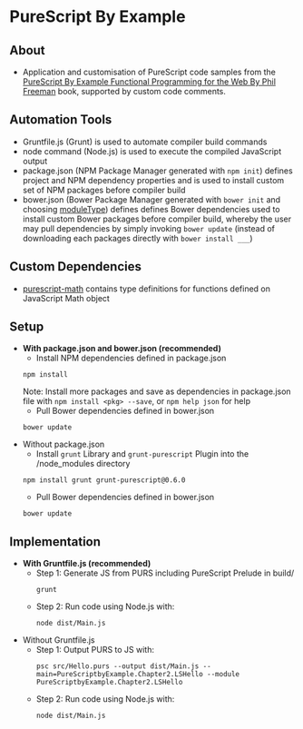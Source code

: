 # PureScript By Example #

## About ##
  - Application and customisation of PureScript code samples from the [PureScript By Example Functional Programming for the Web By Phil Freeman](https://leanpub.com/purescript) book, supported by custom code comments.

## Automation Tools ##

  - Gruntfile.js (Grunt) is used to automate compiler build commands
  - node command (Node.js) is used to execute the compiled JavaScript output
  - package.json (NPM Package Manager generated with ```npm init```) defines project and NPM dependency properties and is used to install custom set of NPM packages before compiler build
  - bower.json (Bower Package Manager generated with ```bower init``` and choosing [moduleType](http://stackoverflow.com/questions/22674018/bower-init-difference-between-amd-es6-globals-and-node)) defines defines Bower dependencies used to install custom Bower packages before compiler build, whereby the user may pull dependencies by simply invoking ```bower update``` (instead of downloading each packages directly with ```bower install ___```)

## Custom Dependencies ##

  - [purescript-math](https://github.com/purescript/purescript-math) contains type definitions for functions defined on JavaScript Math object

## Setup ## 

  - **With package.json and bower.json (recommended)** 
    - Install NPM dependencies defined in package.json 
    ```
    npm install
    ```
    Note: Install more packages and save as dependencies in package.json file with ```npm install <pkg> --save```, or ```npm help json``` for help
    - Pull Bower dependencies defined in bower.json 
    ```
    bower update
    ```
  - Without package.json
    - Install ```grunt``` Library and ```grunt-purescript``` Plugin into the /node_modules directory
    ```
    npm install grunt grunt-purescript@0.6.0
    ```
    - Pull Bower dependencies defined in bower.json 
    ```
    bower update
    ```

## Implementation ##

  - **With Gruntfile.js (recommended)**
    - Step 1: Generate JS from PURS including PureScript Prelude in build/
      ``` 
      grunt
      ```
    - Step 2: Run code using Node.js with:
      ```
      node dist/Main.js
      ```
  - Without Gruntfile.js
    - Step 1: Output PURS to JS with:
      ```
      psc src/Hello.purs --output dist/Main.js --main=PureScriptbyExample.Chapter2.LSHello --module PureScriptbyExample.Chapter2.LSHello
      ```
    - Step 2: Run code using Node.js with:
      ```
      node dist/Main.js
      ```